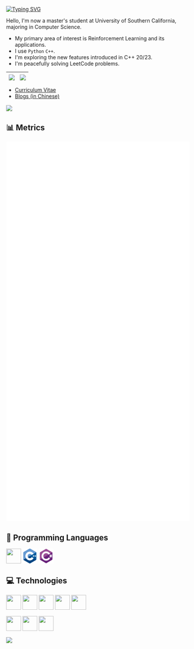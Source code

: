 [![Typing SVG](https://readme-typing-svg.herokuapp.com?font=Fira+Code&pause=1000&center=true&random=false&width=435&lines=Hi+%F0%9F%91%8B%2C+I'm+Sicheng+He)](https://git.io/typing-svg)

Hello, I'm now a master's student at University of Southern California, majoring in Computer Science.

- My primary area of interest is Reinforcement Learning and its applications.
- I use `Python` `C++`.
- I'm exploring the new features introduced in C++ 20/23.
- I'm peacefully solving LeetCode problems.

| <img align="center" src="https://github-readme-stats.vercel.app/api?username=hesic73&show_icons=true&hide_border=true" /> | <img align="center" style="padding=0;" src="https://github-readme-stats.quantumlytangled.vercel.app/api/top-langs/?username=hesic73&layout=compact&show_icons=true&hide_border=true&icon_color=f0f0f000&count_private=true" /> |
| ------------------------------------------------------------ | ------------------------------------------------------------ |

- [Curriculum Vitae](https://hesic73.github.io/assets/resume.pdf)
- [Blogs (in Chinese)](https://hesic73.github.io/blogs/)

<a href="https://github.com/hesic73/gomoku_rl">
  <img align="center" src="https://github-readme-stats-git-masterrstaa-rickstaa.vercel.app/api/pin/?username=hesic73&repo=gomoku_rl&theme=buefy" />
</a>

## 📊 Metrics

![](https://github.com/hesic73/hesic73/blob/main/github-metrics.svg)

## 🚀 Programming Languages

<p>
<img src="https://www.vectorlogo.zone/logos/python/python-icon.svg" width="40" height="40"/>
<img src="https://raw.githubusercontent.com/devicons/devicon/master/icons/cplusplus/cplusplus-original.svg" width="40" height="40"/>
<img src="https://raw.githubusercontent.com/devicons/devicon/master/icons/csharp/csharp-original.svg" width="40" height="40"/>
</p>


## 💻 Technologies

<p>
<img src="https://www.vectorlogo.zone/logos/git-scm/git-scm-icon.svg" width="40" height="40"/>
<img src="https://github.com/hesic73/hesic73/blob/main/assets/markdown-fill-svgrepo-com.svg" width="40" height="40"/>
<img src="https://github.com/detain/svg-logos/blob/master/svg/l/latex.svg" width="40" height="40"/>
<img src="https://www.vectorlogo.zone/logos/gnu_bash/gnu_bash-icon.svg" width="40" height="40"/>
<img src="https://www.vectorlogo.zone/logos/cmake/cmake-icon.svg" width="40" height="40"/>
</p>

<p>
  <img src="https://www.vectorlogo.zone/logos/pytorch/pytorch-icon.svg" width="40" height="40"/>
  <img src="https://www.vectorlogo.zone/logos/numpy/numpy-icon.svg" width="40" height="40"/>
  <img src="https://www.vectorlogo.zone/logos/qtio/qtio-icon.svg" width="40" height="40"/>
</p>

![](https://komarev.com/ghpvc/?username=hesic73)

